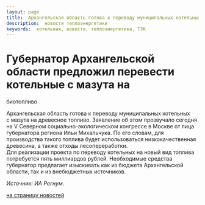 ```yaml
---
layout: page
title:  Архангельская область готова к переводу муниципальных котельных с мазута на древесное топливо
description:  новости теплоэнергетики
keywords:  котельная, новости, теплоэнергетика, ТЭК
---
```


# Губернатор Архангельской области предложил перевести котельные с мазута на
биотопливо

Архангельская область готова к переводу муниципальных котельных с мазута на
древесное топливо. Заявление об этом прозвучало сегодня на V Cеверном
социально-экологическом конгрессе в Москве от лица губернатора региона Ильи
Михальчука. По его словам, для производства такого топлива будет
использоваться низкокачественная древесина, а также отходы лесопереработки.  
Для реализации проекта по переводу котельных на новый вид топлива потребуется
пять миллиардов рублей. Необходимые средства губернатор предлагает изыскивать
как из бюджета Архангельской области, так и из внебюджетных источников.

_Источник: ИА Регнум._

[на страницу новостей](/news.shtml)

